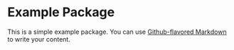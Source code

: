 # Example Package

This is a simple example package. You can use
[Github-flavored Markdown](https://guides.github.comn/)
to write your content.
